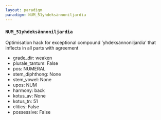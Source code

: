 ```yaml
---
layout: paradigm
paradigm: NUM_51yhdeksännoniljardia
---
```

### ` NUM_51yhdeksännoniljardia `

Optimisation hack for exceptional compound ’yhdeksännoniljardia’ that inflects in all parts with agreement
* grade_dir: weaken
* plurale_tantum: False
* pos: NUMERAL
* stem_diphthong: None
* stem_vowel: None
* upos: NUM
* harmony: back
* kotus_av: None
* kotus_tn: 51
* clitics: False
* possessive: False
